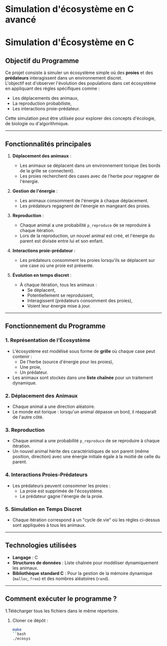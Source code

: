 # Simulation d'écosystème en C avancé
# Simulation d'Écosystème en C

## Objectif du Programme

Ce projet consiste à simuler un écosystème simple où des **proies** et des **prédateurs** interagissent dans un environnement discret.  
L'objectif est d'observer l'évolution des populations dans cet écosystème en appliquant des règles spécifiques comme :
- Les déplacements des animaux,
- La reproduction probabiliste,
- Les interactions proie-prédateur.

Cette simulation peut être utilisée pour explorer des concepts d'écologie, de biologie ou d'algorithmique.

---

## Fonctionnalités principales

1. **Déplacement des animaux** :
   - Les animaux se déplacent dans un environnement torique (les bords de la grille se connectent).
   - Les proies recherchent des cases avec de l'herbe pour regagner de l'énergie.

2. **Gestion de l'énergie** :
   - Les animaux consomment de l'énergie à chaque déplacement.
   - Les prédateurs regagnent de l'énergie en mangeant des proies.

3. **Reproduction** :
   - Chaque animal a une probabilité `p_reproduce` de se reproduire à chaque itération.
   - Lors de la reproduction, un nouvel animal est créé, et l'énergie du parent est divisée entre lui et son enfant.

4. **Interactions proie-prédateur** :
   - Les prédateurs consomment les proies lorsqu'ils se déplacent sur une case où une proie est présente.

5. **Évolution en temps discret** :
   - À chaque itération, tous les animaux :
     - Se déplacent,
     - Potentiellement se reproduisent,
     - Interagissent (prédateurs consomment des proies),
     - Voient leur énergie mise à jour.

---

## Fonctionnement du Programme

### 1. Représentation de l'Écosystème
- L'écosystème est modélisé sous forme de **grille** où chaque case peut contenir :
  - De l'herbe (source d'énergie pour les proies),
  - Une proie,
  - Un prédateur.
- Les animaux sont stockés dans une **liste chaînée** pour un traitement dynamique.

### 2. Déplacement des Animaux
- Chaque animal a une direction aléatoire.
- Le monde est torique : lorsqu'un animal dépasse un bord, il réapparaît de l'autre côté.

### 3. Reproduction
- Chaque animal a une probabilité `p_reproduce` de se reproduire à chaque itération.
- Un nouvel animal hérite des caractéristiques de son parent (même position, direction) avec une énergie initiale égale à la moitié de celle du parent.

### 4. Interactions Proies-Prédateurs
- Les prédateurs peuvent consommer les proies :
  - La proie est supprimée de l'écosystème.
  - Le prédateur gagne l'énergie de la proie.

### 5. Simulation en Temps Discret
- Chaque itération correspond à un "cycle de vie" où les règles ci-dessus sont appliquées à tous les animaux.

---

## Technologies utilisées

- **Langage** : C
- **Structures de données** : Liste chaînée pour modéliser dynamiquement les animaux.
- **Bibliothèque standard C** : Pour la gestion de la mémoire dynamique (`malloc`, `free`) et des nombres aléatoires (`rand`).

---

## Comment exécuter le programme ?
1.Télécharger tous les fichiers dans le même répertoire.

1. Cloner ce dépôt :
   ```bash
   make
   ``bash
   ./ecosys

